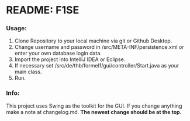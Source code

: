 # README: F1SE

### Usage:
1. Clone Repository to your local machine via git or Github Desktop.
2. Change username and password in /src/META-INF/persistence.xml or enter your own database login data.
3. Import the project into IntelliJ IDEA or Eclipse.
4. If necessary set /src/de/thb/formel1/gui/controller/Start.java as your main class.
5. Run.


### Info:

This project uses Swing as the toolkit for the GUI.
If you change anything make a note at changelog.md. **The newest change should be at the top.**

